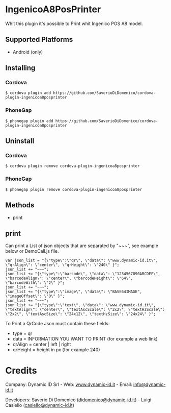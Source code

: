 # IngenicoA8PosPrinter
Whit this plugin it's possible to Print whit Ingenico POS A8 model.


## Supported Platforms
* Android (only)

## Installing

### Cordova

    $ cordova plugin add https://github.com/SaverioDiDomenico/cordova-plugin-ingenicoa8posprinter

### PhoneGap

    $ phonegap plugin add https://github.com/SaverioDiDomenico/cordova-plugin-ingenicoa8posprinter

## Uninstall

### Cordova

    $ cordova plugin remove cordova-plugin-ingenicoa8posprinter

### PhoneGap

    $ phonegap plugin remove cordova-plugin-ingenicoa8posprinter
    


## Methods
- print

## print

Can print a List of json objects that are separated by "~~~", see example below or DemoCall.js file.

    var json_list = "{\"type\":\"qr\", \"data\": \"www.dynamic-id.it\", \"qrAlign\": \"center\", \"qrHeight\": \"240\" }";
    json_list += "~~~";
    json_list += "{\"type\":\"barcode\", \"data\": \"1234567890ABCDEF\", \"barcodeAlign\": \"center\", \"barcodeHeight\": \"64\", \"barcodeWith\": \"2\" }";
    json_list += "~~~";
    json_list += "{\"type\":\"image\", \"data\": \"BASE64IMAGE", \"imageOffset\": \"0\" }";
    json_list += "~~~";
    json_list += "{\"type\":\"text\", \"data\": \"www.dynamic-id.it\", \"textAlign\": \"center\", \"textAscScale\": \"2x2\", \"textHzScale\": \"2x2\", \"textAscSize\": \"24x12\", \"textHzSize\": \"24x24\" }";

To Print a QrCode
Json must contain these fields:
- type = qr
- data = INFORMATION YOU WANT TO PRINT (for example a web link)
- qrAlign = center | left | right
- qrHeight = height in px (for example 240)




# Credits

Company: 
Dynamic ID Srl - Web: www.dynamic-id.it - Email: info@dynamic-id.it

Developers: 
Saverio Di Domenico (didomenico@dynamic-id.it) - Luigi Casiello (casiello@dynamic-id.it)
